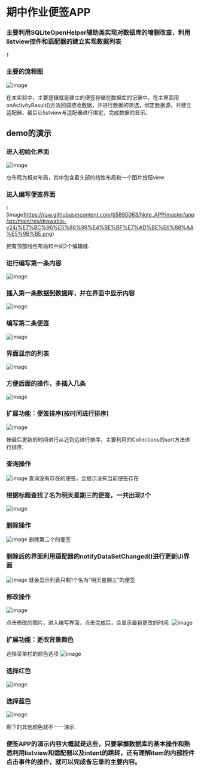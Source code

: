  
#  期中作业便签APP
### 主要利用SQLiteOpenHelper辅助类实现对数据库的增删改查，利用listview控件和适配器的建立实现数据列表
1
### 主要的流程图
  ![image](https://raw.githubusercontent.com/tj5890063/Note_APP/master/app/src/main/res/drawable-v24/%E4%B8%BB%E8%A6%81%E6%B5%81%E7%A8%8B%E5%9B%BE.png)

 在本实验中，主要逻辑就是建立的便签存储在数据库的记录中，在主界面用onActivityResult()方法回调接收数据，并进行数据的筛选，绑定数据源，并建立适配器，最后让listview与适配器进行绑定，完成数据的显示。
 
## demo的演示
### 进入初始化界面
 ![image](https://raw.githubusercontent.com/tj5890063/Note_APP/master/app/src/main/res/drawable-v24/%E7%95%8C%E9%9D%A2%E6%88%AA%E5%9B%BE1.png)
 
 总布局为相对布局，其中包含着头部的线性布局和一个图片按钮view.
 
 ### 进入编写便签界面
 ![image]https://raw.githubusercontent.com/tj5890063/Note_APP/master/app/src/main/res/drawable-v24/%E7%BC%96%E5%86%99%E4%BE%BF%E7%AD%BE%E6%88%AA%E5%9B%BE.png)
 
 拥有顶部线性布局和中间2个编辑框.
 
 ### 进行编写第一条内容
 ![image](https://raw.githubusercontent.com/tj5890063/Note_APP/master/app/src/main/res/drawable-v24/%E7%AC%AC%E4%BA%8C%E6%9D%A1.png)
 
### 插入第一条数据到数据库，并在界面中显示内容
![image](https://raw.githubusercontent.com/tj5890063/Note_APP/master/app/src/main/res/drawable-v24/%E5%AE%8C%E6%88%90%E7%9A%84%E7%AC%AC%E4%B8%80%E4%B8%AA%E5%86%85%E5%AE%B9%E7%9A%84%E7%95%8C%E9%9D%A2.png)

### 编写第二条便签
![image](https://raw.githubusercontent.com/tj5890063/Note_APP/master/app/src/main/res/drawable-v24/%E7%AC%AC%E4%BA%8C%E6%9D%A1.png)

### 界面显示的列表
![image](https://raw.githubusercontent.com/tj5890063/Note_APP/master/app/src/main/res/drawable-v24/%E7%AC%AC%E4%BA%8C%E6%9D%A1%E5%AE%8C%E6%88%90.png)

### 方便后面的操作，多插入几条
![image](https://raw.githubusercontent.com/tj5890063/Note_APP/master/app/src/main/res/drawable-v24/%E5%A4%9A%E7%BC%96%E5%86%99%E5%87%A0%E6%9D%A1.png)

###  扩展功能：便签排序(按时间进行排序)
![image](https://raw.githubusercontent.com/tj5890063/Note_APP/master/app/src/main/res/drawable-v24/%E6%8C%89%E6%97%B6%E9%97%B4%E6%8E%92%E5%BA%8F.png)

 按最后更新的时间进行从近到远进行排序，主要利用的Collections的sort方法进行排序.

### 查询操作
![image](https://raw.githubusercontent.com/tj5890063/Note_APP/master/app/src/main/res/drawable-v24/%E6%90%9C%E7%B4%A2.png)
查询没有存在的便签，会提示没有当前便签存在

### 根据标题查找了名为明天星期三的便签，一共出现2个
![image](https://raw.githubusercontent.com/tj5890063/Note_APP/master/app/src/main/res/drawable-v24/%E6%9F%A5%E8%AF%A2%E6%93%8D%E4%BD%9C.png)

### 删除操作
![image](https://raw.githubusercontent.com/tj5890063/Note_APP/master/app/src/main/res/drawable-v24/%E5%88%A0%E9%99%A4%E6%93%8D%E4%BD%9C.png)
删除第二个的便签

### 删除后的界面利用适配器的notifyDataSetChanged()进行更新UI界面
![image](https://raw.githubusercontent.com/tj5890063/Note_APP/master/app/src/main/res/drawable-v24/%E5%88%A0%E9%99%A4%E5%AE%8C%E6%88%90%E5%90%8E.png)
 就会显示列表只剩1个名为"明天星期三”的便签
### 修改操作
![image](https://raw.githubusercontent.com/tj5890063/Note_APP/master/app/src/main/res/drawable-v24/%E4%BF%AE%E6%94%B9%E6%93%8D%E4%BD%9C.png)

 点击修改的图片，进入编写界面，点击完成后，会显示最新更改的时间.
 ![image](https://raw.githubusercontent.com/tj5890063/Note_APP/master/app/src/main/res/drawable-v24/%E4%BF%AE%E6%94%B9%E5%90%8E.png)
 
### 扩展功能：更改背景颜色
 选择菜单栏的颜色选项
 ![image](https://raw.githubusercontent.com/tj5890063/Note_APP/master/app/src/main/res/drawable-v24/%E9%A2%9C%E8%89%B2%E9%80%89%E6%8B%A9.png)
 
### 选择红色
 ![image](https://raw.githubusercontent.com/tj5890063/Note_APP/master/app/src/main/res/drawable-v24/%E7%BA%A2%E8%89%B2.png)
 
### 选择蓝色
 ![image](https://raw.githubusercontent.com/tj5890063/Note_APP/master/app/src/main/res/drawable-v24/%E8%93%9D%E8%89%B2.png)

剩下的其他颜色就不一一演示.

### 便签APP的演示内容大概就是这些，只要掌握数据库的基本操作和熟悉利用listview和适配器以及intent的跳转，还有理解item的内部控件点击事件的操作，就可以完成备忘录的主要内容。



 


